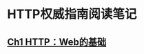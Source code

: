 <!--
 * @Descripttion: 
 * @version: 
 * @Author: ErCHen
 * @Date: 2020-04-10 20:56:47
 * @LastEditTime: 2020-04-10 21:08:32
 -->

# HTTP权威指南阅读笔记

## [Ch1 HTTP：Web的基础](!https://github.com/B15090815/Note-HTTP-The-Definitive-Guide/blob/master/CH1.md)
